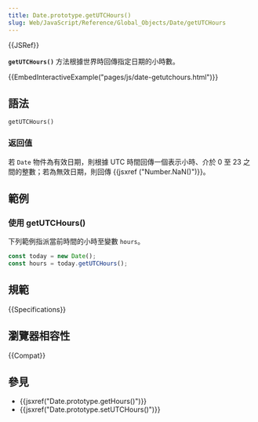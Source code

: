 ```yaml
---
title: Date.prototype.getUTCHours()
slug: Web/JavaScript/Reference/Global_Objects/Date/getUTCHours
---
```


{{JSRef}}

**`getUTCHours()`** 方法根據世界時回傳指定日期的小時數。

{{EmbedInteractiveExample("pages/js/date-getutchours.html")}}

## 語法

```js-nolint
getUTCHours()
```

### 返回值

若 `Date` 物件為有效日期，則根據 UTC 時間回傳一個表示小時、介於 0 至 23 之間的整數；若為無效日期，則回傳 {{jsxref ("Number.NaN()")}}。

## 範例

### 使用 getUTCHours()

下列範例指派當前時間的小時至變數 `hours`。

```js
const today = new Date();
const hours = today.getUTCHours();
```

## 規範

{{Specifications}}

## 瀏覽器相容性

{{Compat}}

## 參見

- {{jsxref("Date.prototype.getHours()")}}
- {{jsxref("Date.prototype.setUTCHours()")}}
